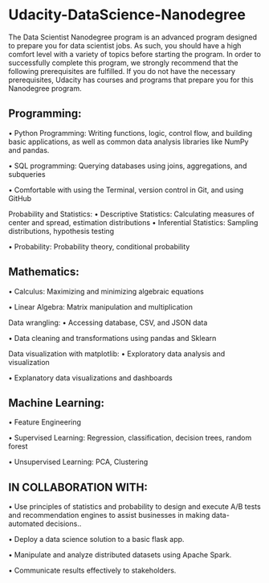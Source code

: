 # Udacity-DataScience-Nanodegree

The Data Scientist Nanodegree program is an advanced program designed to prepare you for data scientist
jobs. As such, you should have a high comfort level with a variety of topics before starting the program. In
order to successfully complete this program, we strongly recommend that the following prerequisites are
fulfilled. If you do not have the necessary prerequisites, Udacity has courses and programs that prepare you
for this Nanodegree program.

## Programming:
• Python Programming: Writing functions, logic, control flow, and building basic applications, as well as
 common data analysis libraries like NumPy and pandas.
 
• SQL programming: Querying databases using joins, aggregations, and subqueries

• Comfortable with using the Terminal, version control in Git, and using GitHub

Probability and Statistics:
• Descriptive Statistics: Calculating measures of center and spread, estimation distributions
• Inferential Statistics: Sampling distributions, hypothesis testing

• Probability: Probability theory, conditional probability

## Mathematics:
• Calculus: Maximizing and minimizing algebraic equations

• Linear Algebra: Matrix manipulation and multiplication

Data wrangling:
• Accessing database, CSV, and JSON data

• Data cleaning and transformations using pandas and Sklearn

Data visualization with matplotlib:
• Exploratory data analysis and visualization

• Explanatory data visualizations and dashboards

## Machine Learning:
• Feature Engineering

• Supervised Learning: Regression, classification, decision trees, random forest

• Unsupervised Learning: PCA, Clustering

## IN COLLABORATION WITH:
• Use principles of statistics and probability to design and execute A/B tests and recommendation engines to assist businesses in making data-automated decisions..

• Deploy a data science solution to a basic flask app.

• Manipulate and analyze distributed datasets using Apache Spark.

• Communicate results effectively to stakeholders.
